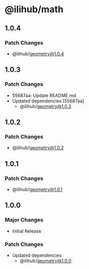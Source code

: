 # @ilihub/math

## 1.0.4

### Patch Changes

- @ilihub/geometry@1.0.4

## 1.0.3

### Patch Changes

- 55687aa: Update README.md
- Updated dependencies [55687aa]
  - @ilihub/geometry@1.0.3

## 1.0.2

### Patch Changes

- @ilihub/geometry@1.0.2

## 1.0.1

### Patch Changes

- @ilihub/geometry@1.0.1

## 1.0.0

### Major Changes

- Initial Release

### Patch Changes

- Updated dependencies
  - @ilihub/geometry@1.0.0
